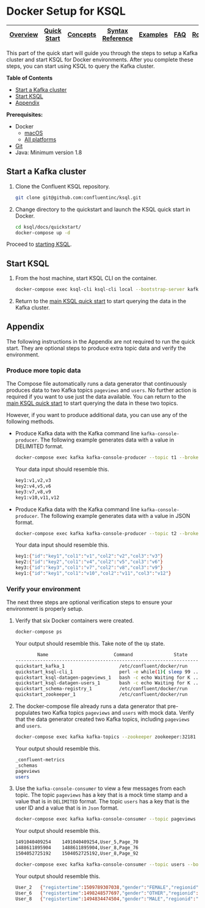 # Docker Setup for KSQL

| [Overview](/docs/) |[Quick Start](/docs/quickstart#quick-start) | [Concepts](/docs/concepts.md#concepts) | [Syntax Reference](/docs/syntax-reference.md#syntax-reference) | [Examples](/docs/examples.md#examples) | [FAQ](/docs/faq.md#frequently-asked-questions)  | [Roadmap](/docs/roadmap.md#roadmap) | [Demo](/ksql-clickstream-demo/) |
|---|----|-----|----|----|----|----|----|

This part of the quick start will guide you through the steps to setup a Kafka cluster and start KSQL for Docker environments. After you complete these steps, you can start using KSQL to query the Kafka cluster.

**Table of Contents**

- [Start a Kafka cluster](#start-a-kafka-cluster)   
- [Start KSQL](#start-ksql)   
- [Appendix](#appendix)

**Prerequisites:**
- Docker 
    - [macOS](https://docs.docker.com/docker-for-mac/install/)
    - [All platforms](https://docs.docker.com/engine/installation/)
- [Git](https://git-scm.com/downloads)
- Java: Minimum version 1.8

## Start a Kafka cluster

1.  Clone the Confluent KSQL repository.

    ```bash
    git clone git@github.com:confluentinc/ksql.git
    ```

2.  Change directory to the quickstart and launch the KSQL quick start in Docker.

    ```bash
    cd ksql/docs/quickstart/
    docker-compose up -d
    ```

Proceed to [starting KSQL](#start-ksql).


## Start KSQL

1.  From the host machine, start KSQL CLI on the container.

    ```bash
    docker-compose exec ksql-cli ksql-cli local --bootstrap-server kafka:29092
    ```

2.  Return to the [main KSQL quick start](README.md#create-a-stream-and-table) to start querying the data in the Kafka cluster.


## Appendix

The following instructions in the Appendix are not required to run the quick start. They are optional steps to produce extra topic data and verify the environment.

### Produce more topic data

The Compose file automatically runs a data generator that continuously produces data to two Kafka topics `pageviews` and `users`. No further action is required if you want to use just the data available. You can return to the [main KSQL quick start](README.md#create-a-stream-and-table) to start querying the data in these two topics.

However, if you want to produce additional data, you can use any of the following methods.

-   Produce Kafka data with the Kafka command line `kafka-console-producer`. The following example generates data with a value in DELIMITED format.

    ```bash
    docker-compose exec kafka kafka-console-producer --topic t1 --broker-list kafka:29092  --property parse.key=true --property key.separator=:
    ```

    Your data input should resemble this.

    ```bash
    key1:v1,v2,v3
    key2:v4,v5,v6
    key3:v7,v8,v9
    key1:v10,v11,v12
    ```

-   Produce Kafka data with the Kafka command line `kafka-console-producer`. The following example generates data with a value in JSON format.

    ```bash
    docker-compose exec kafka kafka-console-producer --topic t2 --broker-list kafka:29092  --property parse.key=true --property key.separator=:
    ```

    Your data input should resemble this.

    ```bash
    key1:{"id":"key1","col1":"v1","col2":"v2","col3":"v3"}
    key2:{"id":"key2","col1":"v4","col2":"v5","col3":"v6"}
    key3:{"id":"key3","col1":"v7","col2":"v8","col3":"v9"}
    key1:{"id":"key1","col1":"v10","col2":"v11","col3":"v12"}
    ```


### Verify your environment

The next three steps are optional verification steps to ensure your environment is properly setup.

1. Verify that six Docker containers were created.

   ```bash
   docker-compose ps
   ```

   Your output should resemble this. Take note of the `Up` state.

   ```bash
           Name                        Command               State                           Ports                          
   -------------------------------------------------------------------------------------------------------------------------
   quickstart_kafka_1                    /etc/confluent/docker/run        Up      0.0.0.0:29092->29092/tcp, 0.0.0.0:9092->9092/tcp       
   quickstart_ksql-cli_1                 perl -e while(1){ sleep 99 ...   Up                                                             
   quickstart_ksql-datagen-pageviews_1   bash -c echo Waiting for K ...   Up                                                             
   quickstart_ksql-datagen-users_1       bash -c echo Waiting for K ...   Up                                                             
   quickstart_schema-registry_1          /etc/confluent/docker/run        Up      0.0.0.0:8081->8081/tcp                                 
   quickstart_zookeeper_1                /etc/confluent/docker/run        Up      2181/tcp, 2888/tcp, 0.0.0.0:32181->32181/tcp, 3888/tcp         
   ```

2. The docker-compose file already runs a data generator that pre-populates two Kafka topics `pageviews` and `users` with mock data. Verify that the data generator created two Kafka topics, including `pageviews` and `users`.

   ```bash
   docker-compose exec kafka kafka-topics --zookeeper zookeeper:32181 --list
   ```

   Your output should resemble this.

   ```bash
   _confluent-metrics
   _schemas
   pageviews
   users
   ```

3. Use the `kafka-console-consumer` to view a few messages from each topic. The topic `pageviews` has a key that is a mock time stamp and a value that is in `DELIMITED` format. The topic `users` has a key that is the user ID and a value that is in `Json` format.

   ```bash
   docker-compose exec kafka kafka-console-consumer --topic pageviews --bootstrap-server kafka:29092 --from-beginning --max-messages 3 --property print.key=true
   ```

   Your output should resemble this.

   ```bash
   1491040409254    1491040409254,User_5,Page_70
   1488611895904    1488611895904,User_8,Page_76
   1504052725192    1504052725192,User_8,Page_92
   ```

   ```bash
   docker-compose exec kafka kafka-console-consumer --topic users --bootstrap-server kafka:29092 --from-beginning --max-messages 3 --property print.key=true
   ```

   Your output should resemble this.

   ```bash
   User_2   {"registertime":1509789307038,"gender":"FEMALE","regionid":"Region_1","userid":"User_2"}
   User_6   {"registertime":1498248577697,"gender":"OTHER","regionid":"Region_8","userid":"User_6"}
   User_8   {"registertime":1494834474504,"gender":"MALE","regionid":"Region_5","userid":"User_8"}
   ```
